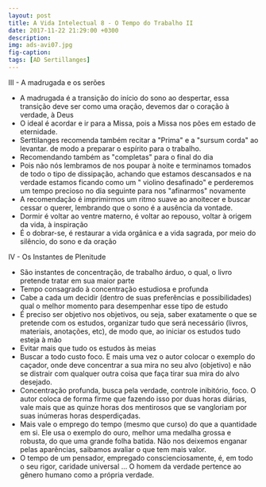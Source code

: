 ```yaml
---
layout: post
title: A Vida Intelectual 8 - O Tempo do Trabalho II
date: 2017-11-22 21:29:00 +0300
description: 
img: ads-avi07.jpg
fig-caption: 
tags: [AD Sertillanges]
---
```


III - A madrugada e os serões

* A madrugada é a transição do início do sono ao despertar, essa transição deve ser como uma oração, devemos dar o coração à verdade, à Deus
* O ideal é acordar e ir para a Missa, pois a Missa nos pões em estado de eternidade. 
* Serttilanges recomenda também recitar a "Prima" e a "sursum corda" ao levantar. de modo a preparar o espírito para o trabalho.
* Recomendando também as "completas" para o final do dia
* Pois não nós lembramos de nos poupar à noite e terminamos tomados de todo o tipo de dissipação, achando que estamos descansados e na verdade estamos ficando como um " violino desafinado" e perderemos um tempo precioso no dia seguinte para nos "afinarmos" novamente
* A recomendação é imprimirmos um ritmo suave ao anoitecer e buscar cessar o querer, lembrando que o sono é a ausência da vontade.
* Dormir é voltar ao ventre materno, é voltar ao repouso, voltar à origem da vida, à inspiração
* É o dobrar-se, é restaurar a vida orgânica e a vida sagrada, por meio do silêncio, do sono e da oração

IV - Os Instantes de Plenitude

* São instantes de concentração, de trabalho árduo, o qual, o livro pretende tratar em sua maior parte
* Tempo consagrado à concentração estudiosa e profunda
* Cabe a cada um decidir (dentro de suas preferências e possibilidades) qual o melhor momento para desempenhar esse tipo de estudo
* É preciso ser objetivo nos objetivos, ou seja, saber exatamente o que se pretende com os estudos, organizar tudo que será necessário (livros, materiais, anotações, etc), de modo que, ao iniciar os estudos tudo esteja à mão
* Evitar mais que tudo os estudos às meias
* Buscar a todo custo foco. E mais uma vez o autor colocar o exemplo do caçador, onde deve concentrar a sua mira no seu alvo (objetivo)  e não se distrair com qualquer outra coisa que faça tirar sua mira do alvo desejado.
* Concentração profunda, busca pela verdade, controle inibitório, foco. O autor coloca de forma firme que fazendo isso por duas horas diárias, vale mais que as quinze horas dos mentirosos que se vangloriam por suas inúmeras horas desperdiçadas.
* Mais vale o emprego do tempo (mesmo que curso) do que a quantidade em si. Ele usa o exemplo do ouro, melhor uma medalha grossa e robusta, do que uma grande folha batida. Não nos deixemos enganar pelas aparências, saibamos avaliar o que tem mais valor.
* O tempo de um pensador, empregado conscienciosamente, é, em todo o seu rigor, caridade universal ... O homem da verdade pertence ao gênero humano como a própria verdade. 
